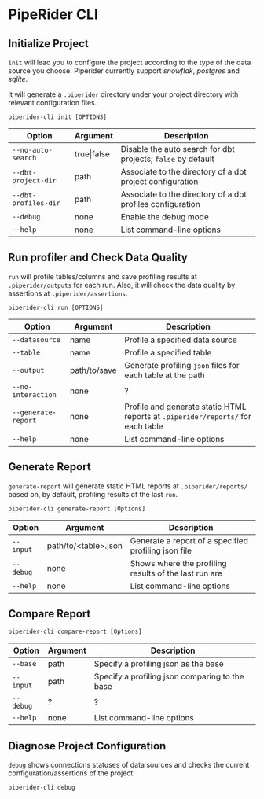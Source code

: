 # PipeRider CLI

## Initialize Project

`init` will lead you to configure the project according to the type of the data source you choose. Piperider currently support _snowflak_, _postgres_ and _sqlite_.

It will generate a `.piperider` directory under your project directory with relevant configuration files.

```shell
piperider-cli init [OPTIONS]
```

| Option               | Argument    | Description                                                  |
| -------------------- | ----------- | ------------------------------------------------------------ |
| `--no-auto-search`   | true\|false | Disable the auto search for dbt projects; `false` by default |
| `--dbt-project-dir`  | path        | Associate to the directory of a dbt project configuration    |
| `--dbt-profiles-dir` | path        | Associate to the directory of a dbt profiles configuration   |
| `--debug`            | none        | Enable the debug mode                                        |
| `--help`             | none        | List command-line options                                    |

## Run profiler and Check Data Quality

`run` will profile tables/columns and save profiling results at `.piperider/outputs` for each run. Also, it will check the data quality by assertions at `.piperider/assertions`.

```shell
piperider-cli run [OPTIONS]
```

| Option              | Argument     | Description                                                                      |
| ------------------- | ------------ | -------------------------------------------------------------------------------- |
| `--datasource`      | name         | Profile a specified data source                                                  |
| `--table`           | name         | Profile a specified table                                                        |
| `--output`          | path/to/save | Generate profiling `json` files for each table at the path                       |
| `--no-interaction`  | none         | ?                                                                                |
| `--generate-report` | none         | Profile and generate static HTML reports at `.piperider/reports/` for each table |
| `--help`            | none         | List command-line options                                                        |

## Generate Report

`generate-report` will generate static HTML reports at `.piperider/reports/` based on, by default, profiling results of the last `run`.

```shell
piperider-cli generate-report [Options]
```

| Option    | Argument              | Description                                           |
| --------- | --------------------- | ----------------------------------------------------- |
| `--input` | path/to/\<table>.json | Generate a report of a specified profiling json file  |
| `--debug` | none                  | Shows where the profiling results of the last run are |
| `--help`  | none                  | List command-line options                             |

## Compare Report

```shell
piperider-cli compare-report [Options]
```

| Option    | Argument | Description                                    |
| --------- | -------- | ---------------------------------------------- |
| `--base`  | path     | Specify a profiling json as the base           |
| `--input` | path     | Specify a profiling json comparing to the base |
| `--debug` | ?        | ?                                              |
| `--help`  | none     | List command-line options                      |

## Diagnose Project Configuration

`debug` shows connections statuses of data sources and checks the current configuration/assertions of the project.

```shell
piperider-cli debug
```
